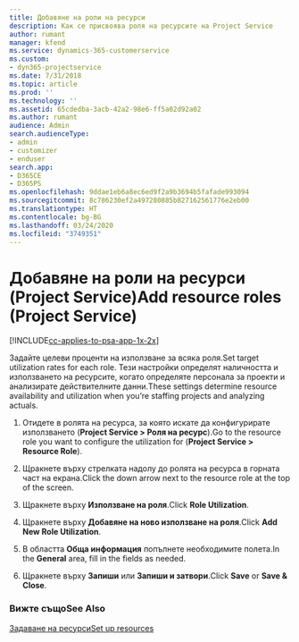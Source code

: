 ```yaml
---
title: Добавяне на роли на ресурси
description: Как се присвоява роля на ресурсите на Project Service
author: rumant
manager: kfend
ms.service: dynamics-365-customerservice
ms.custom:
- dyn365-projectservice
ms.date: 7/31/2018
ms.topic: article
ms.prod: ''
ms.technology: ''
ms.assetid: 65cdedba-3acb-42a2-98e6-ff5a02d92a02
ms.author: rumant
audience: Admin
search.audienceType:
- admin
- customizer
- enduser
search.app:
- D365CE
- D365PS
ms.openlocfilehash: 9ddae1eb6a8ec6ed9f2a9b3694b5fafade993094
ms.sourcegitcommit: 8c786230ef2a497280885b827162561776e2eb00
ms.translationtype: HT
ms.contentlocale: bg-BG
ms.lasthandoff: 03/24/2020
ms.locfileid: "3749351"
---
```

# <a name="add-resource-roles-project-service"></a><span data-ttu-id="5962d-103">Добавяне на роли на ресурси (Project Service)</span><span class="sxs-lookup"><span data-stu-id="5962d-103">Add resource roles (Project Service)</span></span>

[!INCLUDE[cc-applies-to-psa-app-1x-2x](../includes/cc-applies-to-psa-app-1x-2x.md)]

<span data-ttu-id="5962d-104">Задайте целеви проценти на използване за всяка роля.</span><span class="sxs-lookup"><span data-stu-id="5962d-104">Set target utilization rates for each role.</span></span> <span data-ttu-id="5962d-105">Тези настройки определят наличността и използването на ресурсите, когато определяте персонала за проекти и анализирате действителните данни.</span><span class="sxs-lookup"><span data-stu-id="5962d-105">These settings determine resource availability and utilization when you’re staffing projects and analyzing actuals.</span></span>  
  
1.  <span data-ttu-id="5962d-106">Отидете в ролята на ресурса, за която искате да конфигурирате използването (**Project Service > Роля на ресурс**).</span><span class="sxs-lookup"><span data-stu-id="5962d-106">Go to the resource role you want to configure the utilization for (**Project Service > Resource Role**).</span></span>  
  
2.  <span data-ttu-id="5962d-107">Щракнете върху стрелката надолу до ролята на ресурса в горната част на екрана.</span><span class="sxs-lookup"><span data-stu-id="5962d-107">Click the down arrow next to the resource role at the top of the screen.</span></span>  
  
3.  <span data-ttu-id="5962d-108">Щракнете върху **Използване на роля**.</span><span class="sxs-lookup"><span data-stu-id="5962d-108">Click **Role Utilization**.</span></span>  
  
4.  <span data-ttu-id="5962d-109">Щракнете върху **Добавяне на ново използване на роля**.</span><span class="sxs-lookup"><span data-stu-id="5962d-109">Click **Add New Role Utilization**.</span></span>  
  
5.  <span data-ttu-id="5962d-110">В областта **Обща информация** попълнете необходимите полета.</span><span class="sxs-lookup"><span data-stu-id="5962d-110">In the **General** area, fill in the fields as needed.</span></span>  
  
6.  <span data-ttu-id="5962d-111">Щракнете върху **Запиши** или **Запиши и затвори**.</span><span class="sxs-lookup"><span data-stu-id="5962d-111">Click **Save** or **Save & Close**.</span></span>  
  
### <a name="see-also"></a><span data-ttu-id="5962d-112">Вижте също</span><span class="sxs-lookup"><span data-stu-id="5962d-112">See Also</span></span>  
 [<span data-ttu-id="5962d-113">Задаване на ресурси</span><span class="sxs-lookup"><span data-stu-id="5962d-113">Set up resources</span></span>](../project-service/set-up-resources.md)
